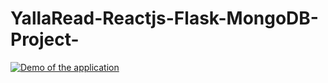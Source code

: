 # YallaRead-Reactjs-Flask-MongoDB-Project-


[![Demo of the application](http://i3.ytimg.com/vi/DuA2qeuur1E/maxresdefault.jpg)](https://www.youtube.com/watch?v=DuA2qeuur1E)
